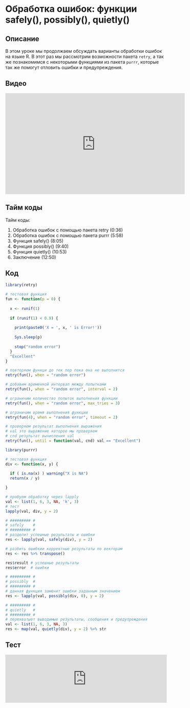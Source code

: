 # Обработка ошибок: функции safely(), possibly(), quietly()

## Описание
В этом уроке мы продолжаем обсуждать варианты обработки ошибок на языке R. В этот раз мы рассмотрим возможности пакета `retry`, а так же познакомимся с некоторыми функциями из пакета `purrr`, которые так же помогут отловить ошибки и предупреждения.

## Видео
<iframe width="560" height="315" src="https://www.youtube.com/embed/11rzRVMJchw?enablejsapi=1" title="YouTube video player" frameborder="0" allow="accelerometer; autoplay; clipboard-write; encrypted-media; gyroscope; picture-in-picture" allowfullscreen></iframe>

## Тайм коды
Тайм коды:
1. Обработка ошибок с помощью пакета retry (0:36)
2. Обработка ошибок с помощью пакета purrr (5:58)
3. Функция safely() (8:05)
4. Функция possibly() (9:40)
5. Функция quietly() (10:53)
6. Заключение (12:50)

## Код

```r
library(retry)

# тестовая функция 
fun <- function(p = 0) {
  
  x <- runif(1)
  
  if (runif(1) < 0.9) {
    
    print(paste0('X = ', x, ' is Error!'))
    
    Sys.sleep(p)
          
    stop("random error")
  }
  "Excellent"
}

# повторяем функци до тех пор пока она не выполнится
retry(fun(), when = "random error")

# добавим временной интервал между попытками
retry(fun(), when = "random error", interval = 2)

# ограничим количество попыток выполнения функции
retry(fun(), when = "random error", max_tries = 3)

# ограничим время выполнения функции
retry(fun(4), when = "random error", timeout = 2)

# проверяем результат выполнения выражения
# val это выражение которое мы проверяем
# cnd результат вычисления val
retry(fun(), until = function(val, cnd) val == "Excellent")

library(purrr)

# тестовая функция
div <- function(x, y) {
  
  if ( is.na(x) ) warning("X is NA")
  return(x / y)

}

# пробуем обработку через lapply
val <- list(1, 6, 3, NA, 'k', 3)
# тест
lapply(val, div, y = 2)

# ######### #
# safely    #
# ######### #
# разделит успешные результаты и ошибки
res <- lapply(val, safely(div), y = 2)

# разбить ошибкии корректные результаты по векторам
res <- res %>% transpose()

res$result # успешные результаты
res$error  # ошибки

# ######### #
# possibly  #
# ######### #
# данная функция заменит ошибки заданным значением
res <- lapply(val, possibly(div, 0), y = 2) 

# ######### #
# quietly   #
# ######### #
# перехватыет выводимые результаты, сообщения и предупреждения
val <- list(1, 6, 3, NA, 3)
res <- map(val, quietly(div), y = 2) %>% str
```

## Тест
<iframe id="otp_wgt_ku674zbtit7ou" src="https://onlinetestpad.com/ku674zbtit7ou" frameborder="0" style="width:100%;" onload="var f = document.getElementById('otp_wgt_ku674zbtit7ou'); var h = 0; var listener = function (event) { if (event.origin.indexOf('onlinetestpad') == -1) { return; }; h = parseInt(event.data); if (!isNaN(h)) f.style.height = h + 'px'; }; function addEvent(elem, evnt, func) { if (elem.addEventListener) { elem.addEventListener(evnt, func, false); } else if (elem.attachEvent) { elem.attachEvent('on' + evnt, func); } else { elem['on' + evnt] = func; } }; addEvent(window, 'message', listener);" scrolling="no">
</iframe>
